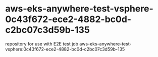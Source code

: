 # aws-eks-anywhere-test-vsphere-0c43f672-ece2-4882-bc0d-c2bc07c3d59b-135
repository for use with E2E test job aws-eks-anywhere-test-vsphere:0c43f672-ece2-4882-bc0d-c2bc07c3d59b-135
